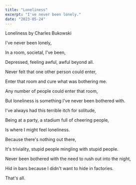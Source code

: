 ```yaml
---
title: "Loneliness"
excerpt: "I've never been lonely."
date: "2023-05-24"
---
```


Loneliness by Charles Bukowski



I've never been lonely,

In a room, societal, I've been,

Depressed, feeling awful, awful beyond all.

Never felt that one other person could enter,

Enter that room and cure what was bothering me.

Any number of people could enter that room,

But loneliness is something I've never been bothered with.


I've always had this terrible itch for solitude,

Being at a party, a stadium full of cheering people,

Is where I might feel loneliness.

Because there's nothing out there,

It's triviality, stupid people mingling with stupid people.


Never been bothered with the need to rush out into the night,

Hid in bars because I didn't want to hide in factories.

That's all.
